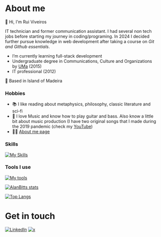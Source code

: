# About me 


:wave: Hi, I'm Rui Viveiros


IT technician and former communication assistant. I had several non tech jobs before starting my journey in coding/programing.
In 2024 I decided further pursue knowledge in web development after taking a course on _Git and Github essentials_.


- I’m currently learning full-stack development
- Undergraduate degree in Communications, Culture and Organizations by [UMa](https://www.uma.pt/en/) (2015)
- IT professional (2012)

📍 Based in Island of Madeira


### Hobbies 
- 📚 I like reading about metaphysics, philosophy, classic literature and sci-fi
- 🎸 I love Music and know how to play guitar and bass. Also know a little bit about music production (I have two original songs that I made during the 2019 pandemic (check my [YouTube](https://www.youtube.com/@alanbitts))
- 👷‍♂️ [About me page](https://alanbitts.github.io)

### Skills

[![My Skills](https://skillicons.dev/icons?i=html,css,js,react,nodejs,py,git,md,npm)](https://skillicons.dev)

### Tools I use

[![My tools](https://skillicons.dev/icons?i=windows,linux,visualstudio,bash,discord,postman)](https://skillicons.dev)

  [![AlanBitts stats](https://github-readme-stats.vercel.app/api?username=AlanBitts&show_icons=true&theme=monokai)](https://github.com/AlanBitts?tab=repositories)
  
  [![Top Langs](https://github-readme-stats.vercel.app/api/top-langs/?username=AlanBitts&theme=monokai)](https://github.com/AlanBitts?tab=repositories)

# Get in touch
[![LinkedIn](https://skillicons.dev/icons?i=linkedin)](https://www.linkedin.com/in/alanbitts/)  [![x](https://skillicons.dev/icons?i=twitter)](https://x.com/alanbittsx)

<!---
AlanBitts/AlanBitts is a ✨ special ✨ repository because its `README.md` (this file) appears on your GitHub profile.
You can click the Preview link to take a look at your changes.
--->
